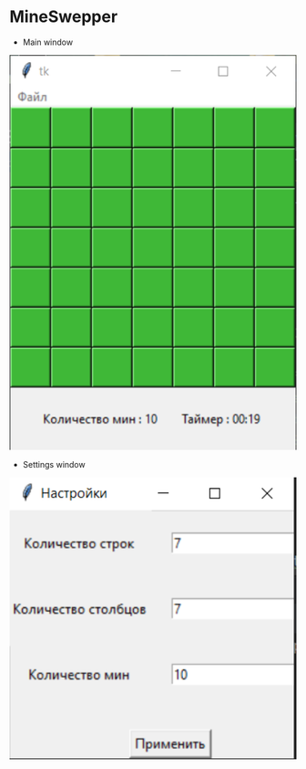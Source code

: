 # MineSwepper
* Main window
<img src="./IMG/screen_1.PNG" width="800" alt="Screenshot1"/>


* Settings window
<img src="./IMG/screen_2.PNG" width="800" alt="Screenshot2"/>
